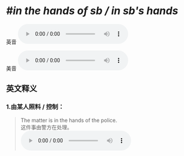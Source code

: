 # ***\#in the hands of sb / in sb's hands*** 
英音
<audio src="./media/in the hands of sb  in sb's hands1_AAC.aac" controls="controls"></audio>

美音
<audio src="./media/in the hands of sb 2_AAC.aac" controls="controls"></audio>



  

英文释义
---
### 1.**由某人照料 / 控制：**  

 > The matter is in the hands of the police.   
 > 这件事由警方在处理。    
<audio src="./media/hand-9.aac" controls="controls"></audio>


